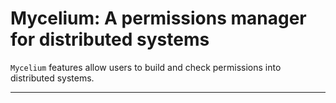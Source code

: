 # Mycelium: A permissions manager for distributed systems

`Mycelium` features allow users to build and check permissions into distributed
systems.

___
